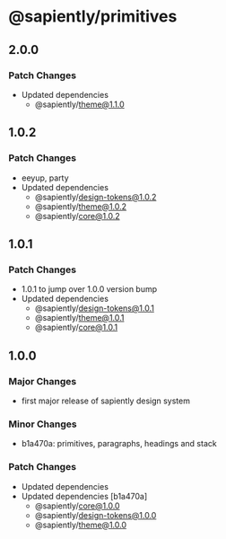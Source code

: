 # @sapiently/primitives

## 2.0.0

### Patch Changes

- Updated dependencies
  - @sapiently/theme@1.1.0

## 1.0.2

### Patch Changes

- eeyup, party
- Updated dependencies
  - @sapiently/design-tokens@1.0.2
  - @sapiently/theme@1.0.2
  - @sapiently/core@1.0.2

## 1.0.1

### Patch Changes

- 1.0.1 to jump over 1.0.0 version bump
- Updated dependencies
  - @sapiently/design-tokens@1.0.1
  - @sapiently/theme@1.0.1
  - @sapiently/core@1.0.1

## 1.0.0

### Major Changes

- first major release of sapiently design system

### Minor Changes

- b1a470a: primitives, paragraphs, headings and stack

### Patch Changes

- Updated dependencies
- Updated dependencies [b1a470a]
  - @sapiently/core@1.0.0
  - @sapiently/design-tokens@1.0.0
  - @sapiently/theme@1.0.0
